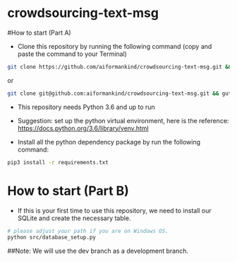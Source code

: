 # crowdsourcing-text-msg

#How to start (Part A)

- Clone this repository by running the following command (copy and paste the command to your Terminal)
```bash
git clone https://github.com/aiformankind/crowdsourcing-text-msg.git && cd crowdsourcing-text-msg && git checkout dev
```
or
```bash
git clone git@github.com:aiformankind/crowdsourcing-text-msg.git && gut cgecjiyt dev && cd crowdsourcing-text-msg
```

- This repository needs Python 3.6 and up to run

- Suggestion: set up the python virtual environment, here is the reference:
https://docs.python.org/3.6/library/venv.html

- Install all the python dependency package by run the following command:
```.bash
pip3 install -r requirements.txt
```

# How to start (Part B)

- If this is your first time to use this repository, we need to install our SQLite and create the necessary table. 
```bash
# please adjust your path if you are on Windows OS. 
python src/database_setup.py
```

##Note: We will use the dev branch as a development branch.